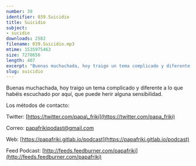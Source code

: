 ```yaml
---
number: 39
identifier: 039.Suicidio
title: Suicidio
subject:
- sucidio
downloads: 2582
filename: 039.Suicidio.mp3
mtime: 1535975463
size: 7278656
length: 407
excerpt: "Buenas muchachada, hoy traigo un tema complicado y diferente a lo que habéis escuchado por aquí, que puede herir alguna sensibilidad.   \n\nLos métodos de contacto:  \n\nTwitter: [https://twitter.com/papa\\_friki](https://twitter.com/papa_friki)\n\nCorreo: [papafrikipodast@gmail.com](https://archive.org/details/papafrikipodast@gmail.com)\n\nWeb: [https://papafriki.gitlab.io/podcast](https://papafriki.gitlab.io/podcast)\n\nFeed Podcast: [http://feeds.feedburner.com/papafriki](http://feeds.feedburner.com/papafriki)"
slug: suicidio
---
```

Buenas muchachada, hoy traigo un tema complicado y diferente a lo que habéis escuchado por aquí, que puede herir alguna sensibilidad.   

Los métodos de contacto:  

Twitter: [https://twitter.com/papa\_friki](https://twitter.com/papa_friki)

Correo: [papafrikipodast@gmail.com](https://archive.org/details/papafrikipodast@gmail.com)

Web: [https://papafriki.gitlab.io/podcast](https://papafriki.gitlab.io/podcast)

Feed Podcast: [http://feeds.feedburner.com/papafriki](http://feeds.feedburner.com/papafriki)